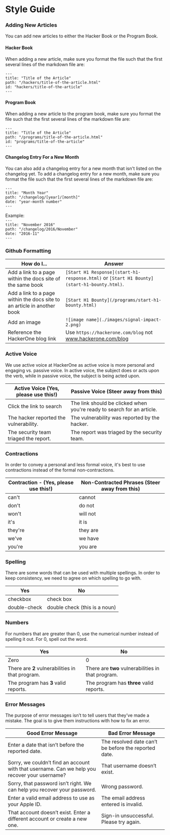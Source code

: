 # Style Guide

### Adding New Articles
You can add new articles to either the Hacker Book or the Program Book.

#### Hacker Book
When adding a new article, make sure you format the file such that the first several lines of the markdown file are:

`---`<br>
`title: "Title of the Article"`<br>
`path: "/hackers/title-of-the-article.html"`<br>
`id: "hackers/title-of-the-article"`<br>
`---`

#### Program Book
When adding a new article to the program book, make sure you format the file such that the first several lines of the markdown file are:

`---`<br>
`title: "Title of the Article"`<br>
`path: "/programs/title-of-the-article.html"`<br>
`id: "programs/title-of-the-article"`<br>
`---`

#### Changelog Entry For a New Month
You can also add a changelog entry for a new month that isn't listed on the changelog yet. To add a changelog entry for a new month, make sure you format the file such that the first several lines of the markdown file are:

`---`<br>
`title: "Month Year"`<br>
`path: "/changelog/[year]/[month]"`<br>
`date: "year-month number"`<br>
`---`

Example:
<br>`---`<br>
`title: "November 2016"`<br>
`path: "/changelog/2016/November"`<br>
`date: "2016-11"`<br>
`---`

### Github Formatting
How do I... | Answer
----------- | -------
Add a link to a page within the docs site of the same book | `[Start H1 Response](start-h1-response.html)` or `[Start H1 Bounty](start-h1-bounty.html)`.
Add a link to a page within the docs site to an article in another book | `[Start H1 Bounty](/programs/start-h1-bounty.html)`
Add an image | `![image name](./images/signal-impact-2.png)`
Reference the HackerOne blog link | Use `https://hackerone.com/blog` not www.hackerone.com/blog

### Active Voice
We use active voice at HackerOne as active voice is more personal and engaging vs. passive voice. In active voice, the subject does or acts upon the verb, while in passive voice, the subject is being acted upon.

Active Voice (Yes, please use this!) | Passive Voice (Steer away from this)
------------------------------------ | -------------------------------------
Click the link to search | The link should be clicked when you're ready to search for an article.
The hacker reported the vulnerability. | The vulnerability was reported by the hacker.
The security team triaged the report. | The report was triaged by the security team.

### Contractions
In order to convey a personal and less formal voice, it's best to use contractions instead of the formal non-contractions.

Contraction - (Yes, please use this!) | Non-Contracted Phrases (Steer away from this)
------------------------------------- | -----------------------------------
can't | cannot
don't | do not
won't | will not
it's | it is
they're | they are
we've | we have
you're | you are

### Spelling
There are some words that can be used with multiple spellings. In order to keep consistency, we need to agree on which spelling to go with.

Yes | No
--- | ---
checkbox | check box
double-check | double check (this is a noun)

### Numbers
For numbers that are greater than 0, use the numerical number instead of spelling it out. For 0, spell out the word.

Yes | No
--- | ---
Zero | 0
There are **2** vulnerabilities in that program. | There are **two** vulnerabilities in that program.
The program has **3** valid reports. | The program has **three** valid reports.

### Error Messages
The purpose of error messages isn’t to tell users that they’ve made a mistake. The goal is to give them instructions with how to fix an error.

Good Error Message | Bad Error Message
------------------ | -----------------
Enter a date that isn’t before the reported date. | The resolved date can’t be before the reported date.
Sorry, we couldn’t find an account with that username. Can we help you recover your username? | That username doesn’t exist.
Sorry, that password isn’t right. We can help you recover your password. | Wrong password.
Enter a valid email address to use as your Apple ID. | The email address entered is invalid.
That account doesn’t exist. Enter a different account or create a new one. | Sign-in unsuccessful. Please try again.
